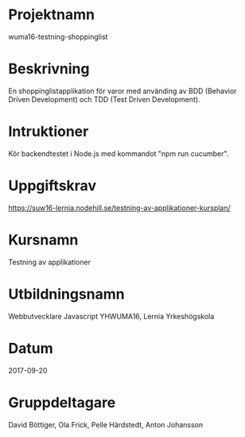 # Projektnamn
wuma16-testning-shoppinglist

# Beskrivning
En shoppinglistapplikation för varor med använding av BDD (Behavior Driven Development) och TDD (Test Driven Development).

# Intruktioner
Kör backendtestet i Node.js med kommandot "npm run cucumber".

# Uppgiftskrav
https://suw16-lernia.nodehill.se/testning-av-applikationer-kursplan/

# Kursnamn
Testning av applikationer

# Utbildningsnamn
Webbutvecklare Javascript YHWUMA16, Lernia Yrkeshögskola

# Datum
2017-09-20

# Gruppdeltagare
David Böttiger, Ola Frick, Pelle Härdstedt, Anton Johansson